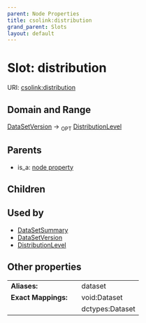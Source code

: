 ```yaml
---
parent: Node Properties
title: csolink:distribution
grand_parent: Slots
layout: default
---
```


# Slot: distribution




URI: [csolink:distribution](https://w3id.org/csolink/vocab/distribution)

## Domain and Range

[DataSetVersion](DataSetVersion.md) ->  <sub>OPT</sub> [DistributionLevel](DistributionLevel.md)

## Parents

 *  is_a: [node property](node_property.md)

## Children


## Used by

 * [DataSetSummary](DataSetSummary.md)
 * [DataSetVersion](DataSetVersion.md)
 * [DistributionLevel](DistributionLevel.md)

## Other properties

|  |  |  |
| --- | --- | --- |
| **Aliases:** | | dataset |
| **Exact Mappings:** | | void:Dataset |
|  | | dctypes:Dataset |

